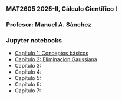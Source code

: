 ### MAT2605 2025-II, Cálculo Científico I

### Profesor: Manuel A. Sánchez

### Jupyter notebooks
- [Capítulo 1: Conceptos básicos]([https://github.com/ManuelSanchezUribe/Jupyter_notebooks_clases/Capitulo1_Conceptosbásicos.ipynb](https://github.com/ManuelSanchezUribe/MAT2605_UC/blob/main/Jupyter_notebooks_clases/Capitulo1_Conceptosb%C3%A1sicos.ipynb))
- [Capítulo 2: Eliminacion Gaussiana](https://github.com/ManuelSanchezUribe/MAT2605_UC/blob/main/Jupyter_notebooks_clases/Capitulo2_EliminacionGaussiana.ipynb)
- Capítulo 3:
- Capítulo 4:
- Capítulo 5:
- Capítulo 6:
- Capítulo 7:


